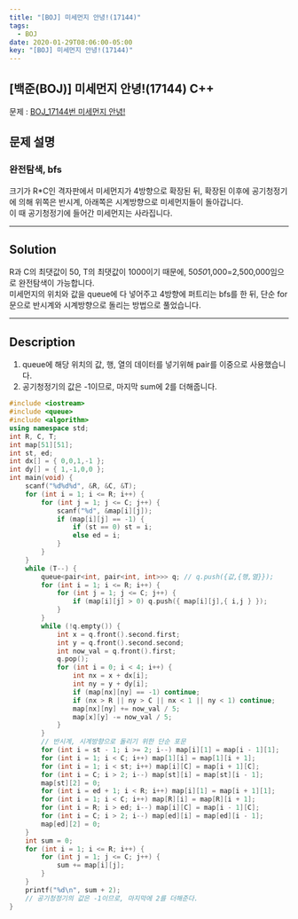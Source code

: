 ```yaml
---
title: "[BOJ] 미세먼지 안녕!(17144)"
tags:
  - BOJ
date: 2020-01-29T08:06:00-05:00
key: "[BOJ] 미세먼지 안녕!(17144)"
---
```


## [백준(BOJ)] 미세먼지 안녕!(17144) C++

<!--more-->

문제 : [BOJ_17144번 미세먼지 안녕!](https://www.acmicpc.net/problem/17144)

## 문제 설명

### 완전탐색, bfs

크기가 R\*C인 격자판에서 미세먼지가 4방향으로 확장된 뒤, 확장된 이후에 공기청정기에 의해 위쪽은 반시계, 아래쪽은 시계방향으로 미세먼지들이 돌아갑니다.<br>
이 때 공기청정기에 들어간 미세먼지는 사라집니다.

---

## Solution

R과 C의 최댓값이 50, T의 최댓값이 1000이기 때문에, 50*50*1,000=2,500,000임으로 완전탐색이 가능합니다.<br>
미세먼지의 위치와 값을 queue에 다 넣어주고 4방향에 퍼트리는 bfs를 한 뒤, 단순 for문으로 반시계와 시계방향으로 돌리는 방법으로 풀었습니다.<br>

---

## Description

1. queue에 해당 위치의 값, 행, 열의 데이터를 넣기위해 pair를 이중으로 사용했습니다.<br>
2. 공기청정기의 값은 -1이므로, 마지막 sum에 2를 더해줍니다.<br>

```cpp
#include <iostream>
#include <queue>
#include <algorithm>
using namespace std;
int R, C, T;
int map[51][51];
int st, ed;
int dx[] = { 0,0,1,-1 };
int dy[] = { 1,-1,0,0 };
int main(void) {
	scanf("%d%d%d", &R, &C, &T);
	for (int i = 1; i <= R; i++) {
		for (int j = 1; j <= C; j++) {
			scanf("%d", &map[i][j]);
			if (map[i][j] == -1) {
				if (st == 0) st = i;
				else ed = i;
			}
		}
	}
	while (T--) {
		queue<pair<int, pair<int, int>>> q; // q.push({값,{행,열}});
		for (int i = 1; i <= R; i++) {
			for (int j = 1; j <= C; j++) {
				if (map[i][j] > 0) q.push({ map[i][j],{ i,j } });
			}
		}
		while (!q.empty()) {
			int x = q.front().second.first;
			int y = q.front().second.second;
			int now_val = q.front().first;
			q.pop();
			for (int i = 0; i < 4; i++) {
				int nx = x + dx[i];
				int ny = y + dy[i];
				if (map[nx][ny] == -1) continue;
				if (nx > R || ny > C || nx < 1 || ny < 1) continue;
				map[nx][ny] += now_val / 5;
				map[x][y] -= now_val / 5;
			}
		}
		// 반시계, 시계방향으로 돌리기 위한 단순 포문
		for (int i = st - 1; i >= 2; i--) map[i][1] = map[i - 1][1];
		for (int i = 1; i < C; i++) map[1][i] = map[1][i + 1];
		for (int i = 1; i < st; i++) map[i][C] = map[i + 1][C];
		for (int i = C; i > 2; i--) map[st][i] = map[st][i - 1];
		map[st][2] = 0;
		for (int i = ed + 1; i < R; i++) map[i][1] = map[i + 1][1];
		for (int i = 1; i < C; i++) map[R][i] = map[R][i + 1];
		for (int i = R; i > ed; i--) map[i][C] = map[i - 1][C];
		for (int i = C; i > 2; i--) map[ed][i] = map[ed][i - 1];
		map[ed][2] = 0;
	}
	int sum = 0;
	for (int i = 1; i <= R; i++) {
		for (int j = 1; j <= C; j++) {
			sum += map[i][j];
		}
	}
	printf("%d\n", sum + 2);
	// 공기청정기의 값은 -1이므로, 마지막에 2를 더해준다.
}
```
